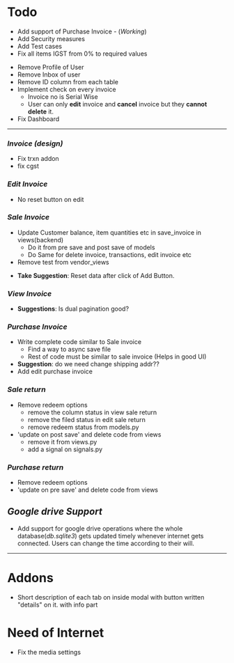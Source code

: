 # Todo

- Add support of Purchase Invoice - (*Working*)
- Add Security measures
- Add Test cases
- Fix all items IGST from 0% to required values
<!-- - Fix Navbar on Shrinking window
  -  The problem is in main wrapper
  - The main wrapper should be present outside the header, sidebar and footer part.  it will wrap everything -->
- Remove Profile of User
- Remove Inbox of user
- Remove ID column from each table
- Implement check on every invoice
  - Invoice no is Serial Wise
  - User can only **edit** invoice and **cancel** invoice but they **cannot delete** it.
- Fix Dashboard
<hr />

### *Invoice (design)*
- Fix trxn addon
- fix cgst

### *Edit Invoice*
<!-- - Make edit invoice part separately (Completely Separate) -->
- No reset button on edit
### *Sale Invoice*
<!-- - Add preview Invoice - *already working* -->
  <!-- - Decide format of invoice -->
  <!-- - Design in HTML/CSS (probably) -->
  <!-- - integrate it with django -->
  <!-- - Ability to convert it into pdf file and save locally  -->
<!-- - Add print Invoice
  - simple Browser printer (maybe we can use this to convert to pdf) -->
<!-- - Fix Delete trxn addon button  - After refreshing page, delete button stop working correctly - Fixed -->
<!-- - Add edit button to trxn addon - I think its better not to add it. -->
<!-- - Change sessionStorage to localStorage -->
<!-- - Remove all console.log methods -->
<!-- - Make all inputs in trxn addon disabled (to prevent miscalculation) - The name input can be left enabled -->
<!-- - Put a loading screen during save invoice async -->
<!-- - Show error in the modal dialog after save_invoice press - done -->
<!-- - Add State to Shipping detail in invoice async save (backend) -->
<!-- - Fix Save Invoice On change shipping address -->
- Update Customer balance, item quantities etc in save_invoice in views(backend)
  - Do it from pre save and post save of models
  - Do Same for delete invoice, transactions, edit invoice etc
- Remove test from vendor_views
<!-- - Fix the modal CSS that are affected because of iframe. -->
<!-- - Add CGST to "tax percent" -> "CGST tax percent" in Add Item modal and in the table. -->
- **Take Suggestion**: Reset data after click of Add Button.  
<!-- - Handle the Async in backend and return appropriate statuses - *already working* -->
### *View Invoice*
<!-- - Enable Search Invoice no -->
- **Suggestions**: Is dual pagination good? 
<!-- - Fix Search Invoice no at last scroll -->
<!-- - Edit invoices URL takes to Customer update page
- Delete url takes to customer page -->
<!-- - Add Preview/print Button to each list item  -->
<!-- - Add URL to Preview/print Button of each list item (Take it from `add_invoice.html`) -->
### *Purchase Invoice*
- Write complete code similar to Sale invoice
  - Find a way to async save file
  - Rest of code must be similar to sale invoice (Helps in good UI)
- **Suggestion**: do we need change shipping addr??
- Add edit purchase invoice
### *Sale return*
- Remove redeem options
  - remove the column status in view sale return
  - remove the filed status in edit sale return
  - remove redeem status from models.py
- 'update on post save' and delete code from views
  - remove it from views.py
  - add a signal on signals.py
### *Purchase return*
- Remove redeem options
- 'update on pre save' and delete code from views

<!-- ### *Customer / Vendor* -->
<!-- - Add Checking for valid GST (Automatic check internet if possible) -->
<!-- - Add (Automatic check internet gst details) -->  
  <!-- - `https://github.com/pranav7712/OFFICE_AUTOMATION/blob/main/GSTIN_VALIDATOR_PYTHON.py#L66`
  - POST request to `https://my.gstzen.in/p/free-gstin-validator/?`
  - To pass CSRF token : `https://stackoverflow.com/questions/13567507/passing-csrftoken-with-python-requests` -->
  <!-- - Functions made, just needed to be implemented -->
<!-- - Add Checking for valid PAN card (Automatic check internet if possible) -->
<!-- - Add edit option inside the view single vendor -->
<!-- - Fix website url in vendors details -->
## *Google drive Support*
- Add support for google drive operations where the whole database(*db.sqlite3*) gets updated timely whenever internet gets connected. Users can change the time according to their will. 


<hr />

<!-- # Reports --> 
<!-- - Fix navbar link -->

# Addons
- Short description of each tab on inside modal with button written "details" on it. with info part

# Need of Internet
<!-- - Check post_save syntax -->
<!-- - do the gst_check part -->
<!-- - Find a way to async save file for Purchase invoice -->
- Fix the media settings